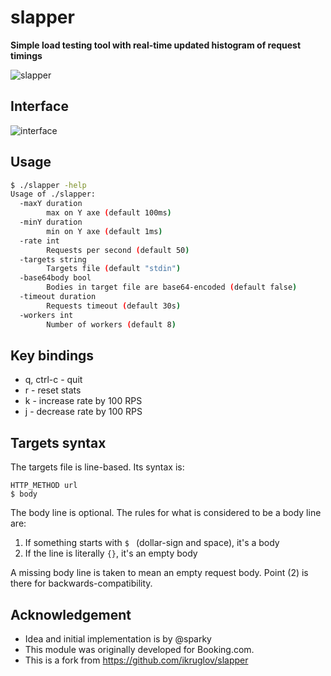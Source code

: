 # slapper

__Simple load testing tool with real-time updated histogram of request timings__

![slapper](https://raw.githubusercontent.com/ikruglov/slapper/master/img/example.gif)

## Interface

![interface](https://raw.githubusercontent.com/ikruglov/slapper/master/img/interface.png)

## Usage
```bash
$ ./slapper -help
Usage of ./slapper:
  -maxY duration
        max on Y axe (default 100ms)
  -minY duration
        min on Y axe (default 1ms)
  -rate int
        Requests per second (default 50)
  -targets string
        Targets file (default "stdin")
  -base64body bool
        Bodies in target file are base64-encoded (default false)
  -timeout duration
        Requests timeout (default 30s)
  -workers int
        Number of workers (default 8)
```

## Key bindings
* q, ctrl-c - quit
* r - reset stats
* k - increase rate by 100 RPS
* j - decrease rate by 100 RPS

## Targets syntax

The targets file is line-based. Its syntax is:

	HTTP_METHOD url
	$ body

The body line is optional. The rules for what is considered to be a body
line are:

1. If something starts with `$ ` (dollar-sign and space), it's a body
2. If the line is literally `{}`, it's an empty body

A missing body line is taken to mean an empty request body. Point (2) is there
for backwards-compatibility.

## Acknowledgement
* Idea and initial implementation is by @sparky
* This module was originally developed for Booking.com.
* This is a fork from https://github.com/ikruglov/slapper
